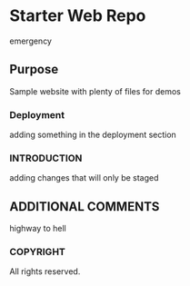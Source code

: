 # Starter Web Repo
emergency
## Purpose

Sample website with plenty of files for demos

### Deployment

adding something in the deployment section

### INTRODUCTION

adding changes that will only be staged

## ADDITIONAL COMMENTS

highway to hell

### COPYRIGHT

All rights reserved.